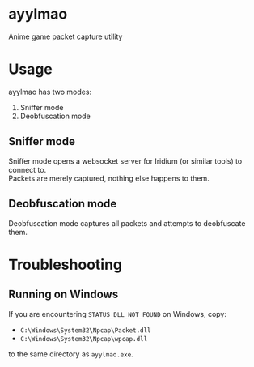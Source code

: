 # ayylmao

Anime game packet capture utility

# Usage

ayylmao has two modes:
1. Sniffer mode
2. Deobfuscation mode

## Sniffer mode

Sniffer mode opens a websocket server for Iridium (or similar tools) to connect to.\
Packets are merely captured, nothing else happens to them.

## Deobfuscation mode

Deobfuscation mode captures all packets and attempts to deobfuscate them.

# Troubleshooting

## Running on Windows

If you are encountering `STATUS_DLL_NOT_FOUND` on Windows, copy:
- `C:\Windows\System32\Npcap\Packet.dll`
- `C:\Windows\System32\Npcap\wpcap.dll`

to the same directory as `ayylmao.exe`.